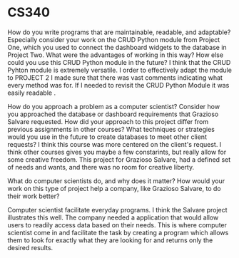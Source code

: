 # CS340
How do you write programs that are maintainable, readable, and adaptable? Especially consider your work on the CRUD Python module from Project One, which you used to connect the dashboard widgets to the database in Project Two. What were the advantages of working in this way? How else could you use this CRUD Python module in the future?
I think that the CRUD Pyhton module is extremely versatile. I order to effectively adapt the module to PROJECT 2 I made sure that there was vast comments indicating what every method was for. If I needed to revisit the CRUD Python Module it was easily readable .



How do you approach a problem as a computer scientist? Consider how you approached the database or dashboard requirements that Grazioso Salvare requested. How did your approach to this project differ from previous assignments in other courses? What techniques or strategies would you use in the future to create databases to meet other client requests?
I think this course was more centered on the client's request. I think other courses gives you maybe a few constarints, but really allow for some creative freedom. This project for Grazioso Salvare, had a defined set of needs and wants, and there was no room for creative liberty. 



What do computer scientists do, and why does it matter? How would your work on this type of project help a company, like Grazioso Salvare, to do their work better?

Computer scientist facilitate everyday programs. I think the Salvare project illustrates this well. The company needed a application that would allow users to readily access data based on their needs. This is where computer scientist come in and facilitate the task by creating a program which allows them to look for exactly what they are looking for and returns only the desired results. 
